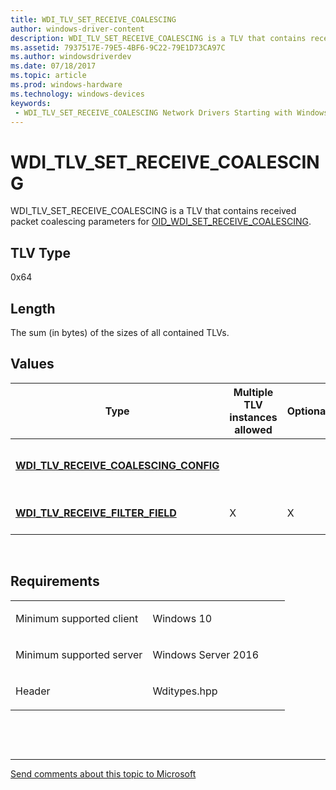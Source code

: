```yaml
---
title: WDI_TLV_SET_RECEIVE_COALESCING
author: windows-driver-content
description: WDI_TLV_SET_RECEIVE_COALESCING is a TLV that contains received packet coalescing parameters for OID_WDI_SET_RECEIVE_COALESCING.
ms.assetid: 7937517E-79E5-4BF6-9C22-79E1D73CA97C
ms.author: windowsdriverdev 
ms.date: 07/18/2017 
ms.topic: article 
ms.prod: windows-hardware 
ms.technology: windows-devices 
keywords:
 - WDI_TLV_SET_RECEIVE_COALESCING Network Drivers Starting with Windows Vista
---
```


# WDI\_TLV\_SET\_RECEIVE\_COALESCING


WDI\_TLV\_SET\_RECEIVE\_COALESCING is a TLV that contains received packet coalescing parameters for [OID\_WDI\_SET\_RECEIVE\_COALESCING](https://msdn.microsoft.com/library/windows/hardware/dn925941).

## TLV Type


0x64

## Length


The sum (in bytes) of the sizes of all contained TLVs.

## Values


| Type                                                                               | Multiple TLV instances allowed | Optional | Description                                |
|------------------------------------------------------------------------------------|--------------------------------|----------|--------------------------------------------|
| [**WDI\_TLV\_RECEIVE\_COALESCING\_CONFIG**](wdi-tlv-receive-coalescing-config.md) |                                |          | Specifies coalescing filter configuration. |
| [**WDI\_TLV\_RECEIVE\_FILTER\_FIELD**](wdi-tlv-receive-filter-field.md)           | X                              | X        | Specifies a receive filter field.          |

 

Requirements
------------

<table>
<colgroup>
<col width="50%" />
<col width="50%" />
</colgroup>
<tbody>
<tr class="odd">
<td><p>Minimum supported client</p></td>
<td><p>Windows 10</p></td>
</tr>
<tr class="even">
<td><p>Minimum supported server</p></td>
<td><p>Windows Server 2016</p></td>
</tr>
<tr class="odd">
<td><p>Header</p></td>
<td>Wditypes.hpp</td>
</tr>
</tbody>
</table>

 

 


--------------------
[Send comments about this topic to Microsoft](mailto:wsddocfb@microsoft.com?subject=Documentation%20feedback%20%5Bnetvista\netvista%5D:%20WDI_TLV_SET_RECEIVE_COALESCING%20%20RELEASE:%20%287/10/2017%29&body=%0A%0APRIVACY%20STATEMENT%0A%0AWe%20use%20your%20feedback%20to%20improve%20the%20documentation.%20We%20don't%20use%20your%20email%20address%20for%20any%20other%20purpose,%20and%20we'll%20remove%20your%20email%20address%20from%20our%20system%20after%20the%20issue%20that%20you're%20reporting%20is%20fixed.%20While%20we're%20working%20to%20fix%20this%20issue,%20we%20might%20send%20you%20an%20email%20message%20to%20ask%20for%20more%20info.%20Later,%20we%20might%20also%20send%20you%20an%20email%20message%20to%20let%20you%20know%20that%20we've%20addressed%20your%20feedback.%0A%0AFor%20more%20info%20about%20Microsoft's%20privacy%20policy,%20see%20http://privacy.microsoft.com/default.aspx. "Send comments about this topic to Microsoft")


